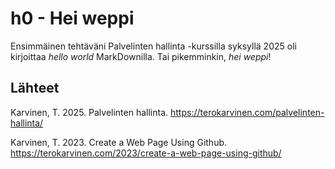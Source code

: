 # h0 - Hei weppi

Ensimmäinen tehtäväni Palvelinten hallinta -kurssilla syksyllä 2025 oli kirjoittaa _hello world_ MarkDownilla. Tai pikemminkin, _hei weppi_!

## Lähteet

Karvinen, T. 2025. Palvelinten hallinta. https://terokarvinen.com/palvelinten-hallinta/

Karvinen, T. 2023. Create a Web Page Using Github. https://terokarvinen.com/2023/create-a-web-page-using-github/
